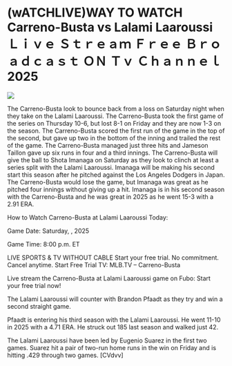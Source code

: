 # (wATCHLIVE)WAY TO WATCH Carreno-Busta vs Lalami Laaroussi Ｌｉｖｅ Ｓｔｒｅａｍ Ｆｒｅｅ Ｂｒｏａｄｃａｓｔ ＯＮ Ｔｖ Ｃｈａｎｎｅｌ  2025  
  
  
[![](https://i.imgur.com/qSNzIqt.png)](https://movie.rssnews.media/aPPbxTHcP.php)  
  
The Carreno-Busta look to bounce back from a loss on Saturday night when they take on the Lalami Laaroussi. The Carreno-Busta took the first game of the series on Thursday 10-6, but lost 8-1 on Friday and they are now 1-3 on the season. The Carreno-Busta scored the first run of the game in the top of the second, but gave up two in the bottom of the inning and trailed the rest of the game. The Carreno-Busta managed just three hits and Jameson Taillon gave up six runs in four and a third innings. The Carreno-Busta will give the ball to Shota Imanaga on Saturday as they look to clinch at least a series split with the Lalami Laaroussi. Imanaga will be making his second start this season after he pitched against the Los Angeles Dodgers in Japan. The Carreno-Busta would lose the game, but Imanaga was great as he pitched four innings without giving up a hit. Imanaga is in his second season with the Carreno-Busta and he was great in 2025 as he went 15-3 with a 2.91 ERA.

How to Watch Carreno-Busta at Lalami Laaroussi Today:

Game Date: Saturday, , 2025

Game Time: 8:00 p.m. ET

LIVE SPORTS & TV WITHOUT CABLE
Start your free trial. No commitment. Cancel anytime.
Start Free Trial
TV: MLB.TV – Carreno-Busta

Live stream the Carreno-Busta at Lalami Laaroussi game on Fubo: Start your free trial now!

The Lalami Laaroussi will counter with Brandon Pfaadt as they try and win a second straight game.

Pfaadt is entering his third season with the Lalami Laaroussi. He went 11-10 in 2025 with a 4.71 ERA. He struck out 185 last season and walked just 42.

The Lalami Laaroussi have been led by Eugenio Suarez in the first two games. Suarez hit a pair of two-run home runs in the win on Friday and is hitting .429 through two games. [CVdvv]